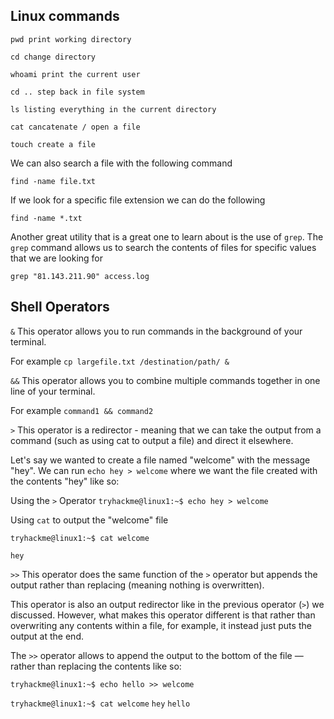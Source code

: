 <h2>Linux commands</h2>

```pwd print working directory```

```cd change directory```

```whoami print the current user```

```cd .. step back in file system```

```ls listing everything in the current directory```

```cat cancatenate / open a file```

```touch create a file```

We can also search a file with the following command
```
find -name file.txt
```
If we look for a specific file extension we can do the following
```
find -name *.txt
```
Another great utility that is a great one to learn about is the use of ```grep```. 
The ```grep``` command allows us to search the contents of files for specific values that we are looking for

```grep "81.143.211.90" access.log```

<h2>Shell Operators</h2>

```&```	This operator allows you to run commands in the background of your terminal.

For example ```cp largefile.txt /destination/path/ &```

```&&```	This operator allows you to combine multiple commands together in one line of your terminal.

For example ```command1 && command2```


```>```	This operator is a redirector - meaning that we can take the output from a command (such as using cat to output a file) and direct it elsewhere.

Let's say we wanted to create a file named "welcome" with the message "hey". We can run ```echo hey > welcome``` where we want the file created with the contents "hey" like so:

Using the ```>``` Operator
```tryhackme@linux1:~$ echo hey > welcome```

Using ```cat``` to output the "welcome" file

```tryhackme@linux1:~$ cat welcome```

```hey```

```>>```	This operator does the same function of the ```>``` operator but appends the output rather than replacing (meaning nothing is overwritten).

This operator is also an output redirector like in the previous operator (```>```) we discussed. However, what makes this operator different is that rather than overwriting any contents within a file, for example, it instead just puts the output at the end.

The ```>>``` operator allows to append the output to the bottom of the file — rather than replacing the contents like so:

```tryhackme@linux1:~$ echo hello >> welcome```

```tryhackme@linux1:~$ cat welcome```
```hey```
```hello```
